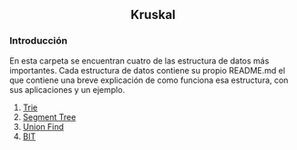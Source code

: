 <div align="center">
  
  ## Kruskal
    
</div>

### Introducción

 En esta carpeta se encuentran cuatro de las estructura de datos más importantes. Cada estructura de datos contiene su propio README.md el que contiene una breve explicación de como funciona esa estructura, con sus aplicaciones y un ejemplo.
 
 1. [Trie](https://github.com/Khenya/Algoritmica/tree/main/Estructura%20de%20Datos/Trie)
 2. [Segment Tree](https://github.com/Khenya/Algoritmica/tree/main/Estructura%20de%20Datos/SegmentTree)
 3. [Union Find](https://github.com/Khenya/Algoritmica/tree/main/Estructura%20de%20Datos/Union%20Find)
 4. [BIT](https://github.com/Khenya/Algoritmica/tree/main/Estructura%20de%20Datos/BIT)

</div>
